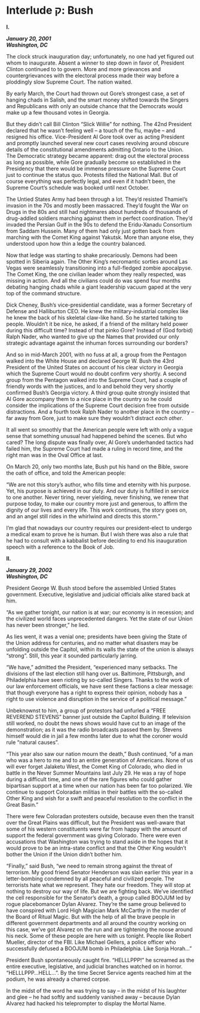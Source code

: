 Interlude ק: Bush
=================

**I.**

**_January 20, 2001  
Washington, DC_**

The clock struck inauguration day; unfortunately, no one had yet figured out whom to inaugurate. Absent a winner to step down in favor of, President Clinton continued to to govern. More and more grievances and countergrievances with the electoral process made their way before a ploddingly slow Supreme Court. The nation waited.

By early March, the Court had thrown out Gore’s strongest case, a set of hanging chads in Salish, and the smart money shifted towards the Singers and Republicans with only an outside chance that the Democrats would make up a few thousand votes in Georgia. 

But they didn’t call Bill Clinton “Slick Willie” for nothing. The 42nd President declared that he wasn’t feeling well – a touch of the flu, maybe – and resigned his office. Vice-President Al Gore took over as acting President and promptly launched several new court cases revolving around obscure details of the constitutional amendments admitting Ontario to the Union. The Democratic strategy became apparent: drag out the electoral process as long as possible, while Gore gradually become so established in the Presidency that there would be immense pressure on the Supreme Court just to continue the status quo. Protests filled the National Mall. But of course everything was perfectly legal, and even if it hadn’t been, the Supreme Court’s schedule was booked until next October.

The Untied States Army had been through a lot. They’d resisted Thamiel’s invasion in the 70s and mostly been massacred. They’d fought the War on Drugs in the 80s and still had nightmares about hundreds of thousands of drug-addled soldiers marching against them in perfect coordination. They’d invaded the Persian Gulf in the 90s to defend the Eridu-Xanadu Consortium from Saddam Hussein. Many of them had only just gotten back from marching with the Comet King against Yakutsk. More than anyone else, they understood upon how thin a ledge the country balanced.

Now that ledge was starting to shake precariously. Demons had been spotted in Siberia again. The Other King’s necromantic sorties around Las Vegas were seamlessly transitioning into a full-fledged zombie apocalpyse. The Comet King, the one civilian leader whom they really respected, was missing in action. And all the civilians could do was spend four months debating hanging chads while a giant leadership vacuum gaped at the very top of the command structure.

Dick Cheney, Bush’s vice-presidential candidate, was a former Secretary of Defense and Halliburton CEO. He knew the military-industrial complex like he knew the back of his skeletal claw-like hand. So he started talking to people. Wouldn’t it be nice, he asked, if a friend of the military held power during this difficult time? Instead of that pinko Gore? Instead of (God forbid) Ralph Nader, who wanted to give up the Names that provided our only strategic advantage against the inhuman forces surrounding our borders?

And so in mid-March 2001, with no fuss at all, a group from the Pentagon walked into the White House and declared George W. Bush the 43rd President of the United States on account of his clear victory in Georgia which the Supreme Court would no doubt confirm very shortly. A second group from the Pentagon walked into the Supreme Court, had a couple of friendly words with the justices, and lo and behold they very shortly confirmed Bush’s Georgia victory. A third group quite strongly insisted that Al Gore accompany them to a nice place in the country so he could consider the implications of the Supreme Court decision free from outside distractions. And a fourth took Ralph Nader to another place in the country – far away from Gore, just to make sure they wouldn’t distract _each other_.

It all went so smoothly that the American people were left with only a vague sense that something unusual had happened behind the scenes. But who cared? The long dispute was finally over, Al Gore’s underhanded tactics had failed him, the Supreme Court had made a ruling in record time, and the right man was in the Oval Office at last.

On March 20, only two months late, Bush put his hand on the Bible, swore the oath of office, and told the American people:

“We are not this story’s author, who fills time and eternity with his purpose. Yet, his purpose is achieved in our duty. And our duty is fulfilled in service to one another. Never tiring, never yielding, never finishing, we renew that purpose today, to make our country more just and generous, to affirm the dignity of our lives and every life. This work continues, the story goes on, and an angel still rides in the whirlwind and directs this storm.”

I’m glad that nowadays our country requires our president-elect to undergo a medical exam to prove he is human. But I wish there was also a rule that he had to consult with a kabbalist before deciding to end his inauguration speech with a reference to the Book of Job.

**II.**

**_January 29, 2002  
Washington, DC_**

President George W. Bush stood before the assembled Untied States government. Executive, legislative and judicial officials alike stared back at him.

“As we gather tonight, our nation is at war; our economy is in recession; and the civilized world faces unprecedented dangers. Yet the state of our Union has never been stronger,” he lied.

As lies went, it was a venial one; presidents have been giving the State of the Union address for centuries, and no matter what disasters may be unfolding outside the Capitol, within its walls the state of the union is always “strong”. Still, this year it sounded particularly jarring.

“We have,” admitted the President, “experienced many setbacks. The divisions of the last election still hang over us. Baltimore, Pittsburgh, and Philadelphia have seen rioting by so-called Singers. Thanks to the work of our law enforcement officials, we have sent these factions a clear message: that though everyone has a right to express their opinion, nobody has a right to use violence and disruption in the service of a political message.”

Unbeknownst to him, a group of protestors had unfurled a “FREE REVEREND STEVENS” banner just outside the Capitol Building. If television still worked, no doubt the news shows would have cut to an image of the demonstration; as it was the radio broadcasts passed them by. Stevens himself would die in jail a few months later due to what the coroner would rule “natural causes”.

“This year also saw our nation mourn the death,” Bush continued, “of a man who was a hero to me and to an entire generation of Americans. None of us will ever forget Jalaketu West, the Comet King of Colorado, who died in battle in the Never Summer Mountains last July 29. He was a ray of hope during a difficult time, and one of the rare figures who could gather bipartisan support at a time when our nation has been far too polarized. We continue to support Coloradan militias in their battles with the so-called Other King and wish for a swift and peaceful resolution to the conflict in the Great Basin.”

There were few Coloradan protesters outside, because even then the transit over the Great Plains was difficult, but the President was well-aware that some of his western constituents were far from happy with the amount of support the federal government was giving Colorado. There were even accusations that Washington was trying to stand aside in the hopes that it would prove to be an intra-state conflict and that the Other King wouldn’t bother the Union if the Union didn’t bother him.

“Finally,” said Bush, “we need to remain strong against the threat of terrorism. My good friend Senator Henderson was slain earlier this year in a letter-bombing condemned by all peaceful and civilized people. The terrorists hate what we represent. They hate our freedom. They will stop at nothing to destroy our way of life. But we are fighting back. We’ve identified the cell responsible for the Senator’s death, a group called BOOJUM  led by rogue placebomancer Dylan Alvarez. They’re the same group believed to have conspired with Lord High Magician Mark McCarthy in the murder of the Board of Ritual Magic. But with the help of all the brave people in different government departments and all around the country working on this case, we’ve got Alvarez on the run and are tightening the noose around his neck. Some of these people are here with us tonight. People like Robert Mueller, director of the FBI. Like Michael Gellers, a police officer who successfully defused a BOOJUM bomb in Philadelphia. Like Sonja Horah…”

President Bush spontaneously caught fire. “HELLLPPP!” he screamed as the entire executive, legislative, and judicial branches watched on in horror. “HELLLPPP…HELL…”. By the time Secret Service agents reached him at the podium, he was already a charred corpse.

In the midst of the word he was trying to say – in the midst of his laughter and glee – he had softly and suddenly vanished away – because Dylan Alvarez had hacked his teleprompter to display the Mortal Name.